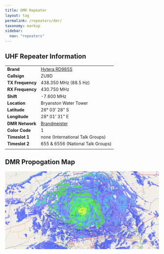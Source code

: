 ```yaml
---
title: DMR Repeater
layout: tag
permalink: /repeaters/dmr/
taxonomy: markup
sidebar:
  nav: "repeaters"
---
```


UHF  Repeater Information
---

| |   |
|---|---|
|__Brand__| <a href="https://hytera-europe.com/media/RD985_EN_003E_260620.pdf" target="_blank">Hytera RD985S</a> |
| __Callsign__ | ZU9D |
| __TX Frequency__ | 438.350 MHz (88.5 Hz) |
| __RX Frequency__ | 430.750 MHz |
| __Shift__ | -7.600 MHz |
| __Location__ | Bryanston Water Tower |
| __Latitude__ | 26° 03' 28" S |
| __Longitude__ | 28° 01' 31" E |
| __DMR Network__ | <a href="https://brandmeister.network/?page=device&id=655002" target="_blank">Brandmeister</a> |
| __Color Code__ | 1 |
| __Timeslot 1__ | none (International Talk Groups) |
| __Timeslot 2__ | 655 & 6556 (National Talk Groups)|
|||

DMR Propogation Map
---
![Bryanston  Highsite](/assets/images/repeaters/dmr-propogation2.png)